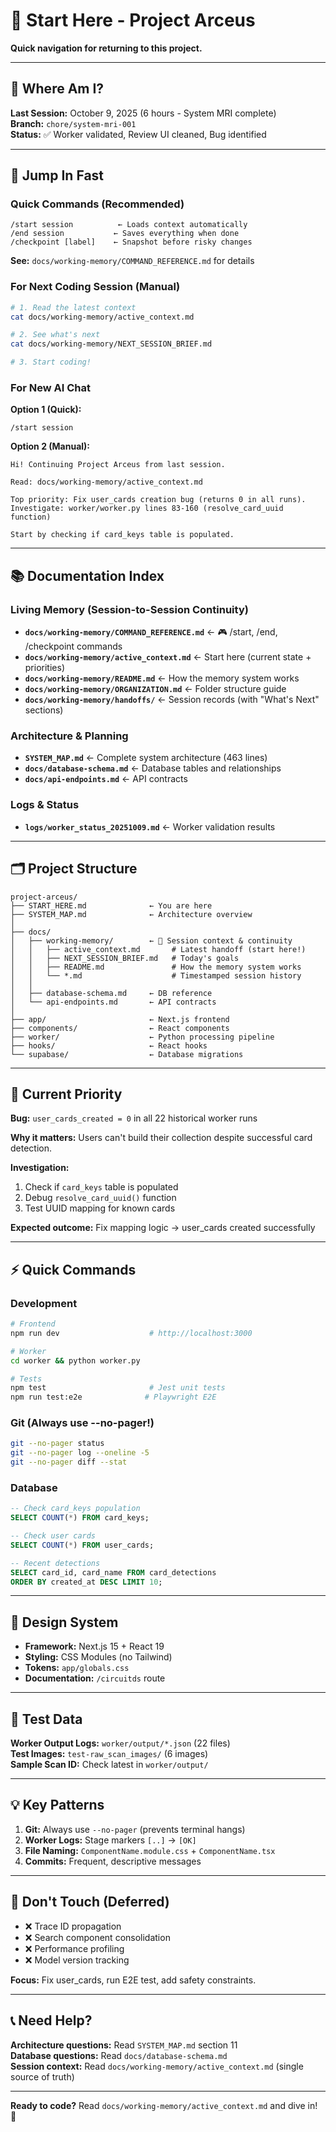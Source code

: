 # 🚀 Start Here - Project Arceus

**Quick navigation for returning to this project.**

---

## 📍 Where Am I?

**Last Session:** October 9, 2025 (6 hours - System MRI complete)  
**Branch:** `chore/system-mri-001`  
**Status:** ✅ Worker validated, Review UI cleaned, Bug identified

---

## 🎯 Jump In Fast

### Quick Commands (Recommended)
```
/start session          ← Loads context automatically
/end session           ← Saves everything when done
/checkpoint [label]    ← Snapshot before risky changes
```

**See:** `docs/working-memory/COMMAND_REFERENCE.md` for details

### For Next Coding Session (Manual)
```bash
# 1. Read the latest context
cat docs/working-memory/active_context.md

# 2. See what's next
cat docs/working-memory/NEXT_SESSION_BRIEF.md

# 3. Start coding!
```

### For New AI Chat
**Option 1 (Quick):**
```
/start session
```

**Option 2 (Manual):**
```
Hi! Continuing Project Arceus from last session.

Read: docs/working-memory/active_context.md

Top priority: Fix user_cards creation bug (returns 0 in all runs).
Investigate: worker/worker.py lines 83-160 (resolve_card_uuid function)

Start by checking if card_keys table is populated.
```

---

## 📚 Documentation Index

### Living Memory (Session-to-Session Continuity)
- **`docs/working-memory/COMMAND_REFERENCE.md`** ← 🎮 /start, /end, /checkpoint commands
- **`docs/working-memory/active_context.md`** ← Start here (current state + priorities)
- **`docs/working-memory/README.md`** ← How the memory system works
- **`docs/working-memory/ORGANIZATION.md`** ← Folder structure guide
- **`docs/working-memory/handoffs/`** ← Session records (with "What's Next" sections)

### Architecture & Planning
- **`SYSTEM_MAP.md`** ← Complete system architecture (463 lines)
- **`docs/database-schema.md`** ← Database tables and relationships
- **`docs/api-endpoints.md`** ← API contracts

### Logs & Status
- **`logs/worker_status_20251009.md`** ← Worker validation results

---

## 🗂️ Project Structure

```
project-arceus/
├── START_HERE.md              ← You are here
├── SYSTEM_MAP.md              ← Architecture overview
│
├── docs/
│   ├── working-memory/        ← 🧠 Session context & continuity
│   │   ├── active_context.md       # Latest handoff (start here!)
│   │   ├── NEXT_SESSION_BRIEF.md   # Today's goals
│   │   ├── README.md               # How the memory system works
│   │   └── *.md                    # Timestamped session history
│   │
│   ├── database-schema.md     ← DB reference
│   └── api-endpoints.md       ← API contracts
│
├── app/                       ← Next.js frontend
├── components/                ← React components
├── worker/                    ← Python processing pipeline
├── hooks/                     ← React hooks
└── supabase/                  ← Database migrations
```

---

## 🔴 Current Priority

**Bug:** `user_cards_created = 0` in all 22 historical worker runs

**Why it matters:** Users can't build their collection despite successful card detection.

**Investigation:**
1. Check if `card_keys` table is populated
2. Debug `resolve_card_uuid()` function
3. Test UUID mapping for known cards

**Expected outcome:** Fix mapping logic → user_cards created successfully

---

## ⚡ Quick Commands

### Development
```bash
# Frontend
npm run dev                    # http://localhost:3000

# Worker
cd worker && python worker.py

# Tests
npm test                       # Jest unit tests
npm run test:e2e              # Playwright E2E
```

### Git (Always use --no-pager!)
```bash
git --no-pager status
git --no-pager log --oneline -5
git --no-pager diff --stat
```

### Database
```sql
-- Check card_keys population
SELECT COUNT(*) FROM card_keys;

-- Check user cards
SELECT COUNT(*) FROM user_cards;

-- Recent detections
SELECT card_id, card_name FROM card_detections 
ORDER BY created_at DESC LIMIT 10;
```

---

## 🎨 Design System

- **Framework:** Next.js 15 + React 19
- **Styling:** CSS Modules (no Tailwind)
- **Tokens:** `app/globals.css`
- **Documentation:** `/circuitds` route

---

## 🧪 Test Data

**Worker Output Logs:** `worker/output/*.json` (22 files)  
**Test Images:** `test-raw_scan_images/` (6 images)  
**Sample Scan ID:** Check latest in `worker/output/`

---

## 💡 Key Patterns

1. **Git:** Always use `--no-pager` (prevents terminal hangs)
2. **Worker Logs:** Stage markers `[..]` → `[OK]`
3. **File Naming:** `ComponentName.module.css` + `ComponentName.tsx`
4. **Commits:** Frequent, descriptive messages

---

## 🚫 Don't Touch (Deferred)

- ❌ Trace ID propagation
- ❌ Search component consolidation  
- ❌ Performance profiling
- ❌ Model version tracking

**Focus:** Fix user_cards, run E2E test, add safety constraints.

---

## 📞 Need Help?

**Architecture questions:** Read `SYSTEM_MAP.md` section 11  
**Database questions:** Read `docs/database-schema.md`  
**Session context:** Read `docs/working-memory/active_context.md` (single source of truth)

---

**Ready to code?** Read `docs/working-memory/active_context.md` and dive in! 🚀

